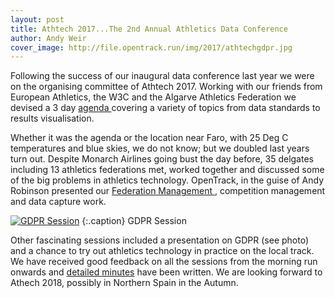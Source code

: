 ```yaml
---
layout: post
title: Athtech 2017...The 2nd Annual Athletics Data Conference
author: Andy Weir
cover_image: http://file.opentrack.run/img/2017/athtechgdpr.jpg
---
```


Following the success of our inaugural data conference last year we were on the organising committee of Athtech 2017. Working with our friends from European Athletics, the W3C and the Algarve Athletics Federation we devised a 3 day <a href="https://athtech.run/">  agenda </a> covering a variety of topics from data standards to results visualisation.

Whether it was the agenda or the location near Faro, with 25 Deg C temperatures and blue skies, we do not know; but we doubled last years turn out. Despite Monarch Airlines going bust the day before, 35 delgates including 13 athletics federations met, worked together and discussed some of the big problems in athletics technology. OpenTrack, in the guise of Andy Robinson presented our <a href="https://estonia.opentrack.run/" > Federation Management </a>, competition management and data capture work.


[![GDPR Session](http://file.opentrack.run/img/2017/athtechgdpr.jpg)](http://file.opentrack.run/img/2017/athtech.jpg)
{:.caption}
GDPR Session


Other fascinating sessions included a presentation on GDPR (see photo) and a chance to try out athletics technology in practice on the local track. We have received good feedback on all the sessions from the morning run onwards and <a href="https://drive.google.com/file/d/0B1SQhmuh1fT4U3lGWGZsb1NGaXM/view"> detailed minutes</a> have been written. We are looking forward to Athech 2018, possibly in Northern Spain in the Autumn.
